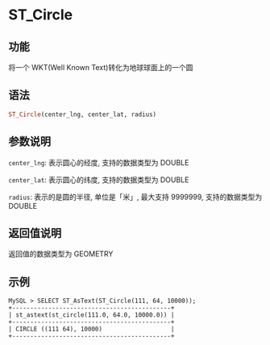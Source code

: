 # ST_Circle

## 功能

将一个 WKT(Well Known Text)转化为地球球面上的一个圆

## 语法

```Haskell
ST_Circle(center_lng, center_lat, radius)
```

## 参数说明

`center_lng`: 表示圆心的经度, 支持的数据类型为 DOUBLE

`center_lat`: 表示圆心的纬度, 支持的数据类型为 DOUBLE

`radius`: 表示的是圆的半径, 单位是「米」, 最大支持 9999999, 支持的数据类型为 DOUBLE

## 返回值说明

返回值的数据类型为 GEOMETRY

## 示例

```Plain Text
MySQL > SELECT ST_AsText(ST_Circle(111, 64, 10000));
+--------------------------------------------+
| st_astext(st_circle(111.0, 64.0, 10000.0)) |
+--------------------------------------------+
| CIRCLE ((111 64), 10000)                   |
+--------------------------------------------+
```
